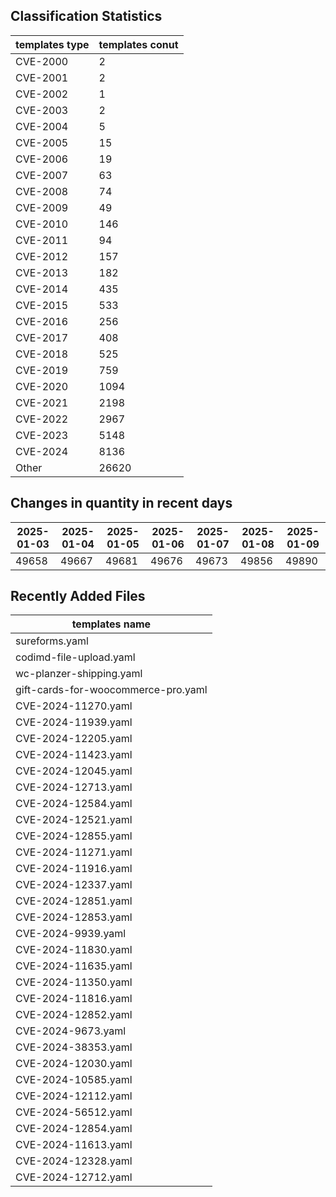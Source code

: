 ## Classification Statistics
| templates type | templates conut | 
| --- | --- |
| CVE-2000 | 2 |
| CVE-2001 | 2 |
| CVE-2002 | 1 |
| CVE-2003 | 2 |
| CVE-2004 | 5 |
| CVE-2005 | 15 |
| CVE-2006 | 19 |
| CVE-2007 | 63 |
| CVE-2008 | 74 |
| CVE-2009 | 49 |
| CVE-2010 | 146 |
| CVE-2011 | 94 |
| CVE-2012 | 157 |
| CVE-2013 | 182 |
| CVE-2014 | 435 |
| CVE-2015 | 533 |
| CVE-2016 | 256 |
| CVE-2017 | 408 |
| CVE-2018 | 525 |
| CVE-2019 | 759 |
| CVE-2020 | 1094 |
| CVE-2021 | 2198 |
| CVE-2022 | 2967 |
| CVE-2023 | 5148 |
| CVE-2024 | 8136 |
| Other | 26620 |
## Changes in quantity in recent days
|2025-01-03 | 2025-01-04 | 2025-01-05 | 2025-01-06 | 2025-01-07 | 2025-01-08 | 2025-01-09|
|--- | ------ | ------ | ------ | ------ | ------ | ---|
|49658 | 49667 | 49681 | 49676 | 49673 | 49856 | 49890|
## Recently Added Files
| templates name | 
| --- |
| sureforms.yaml |
| codimd-file-upload.yaml |
| wc-planzer-shipping.yaml |
| gift-cards-for-woocommerce-pro.yaml |
| CVE-2024-11270.yaml |
| CVE-2024-11939.yaml |
| CVE-2024-12205.yaml |
| CVE-2024-11423.yaml |
| CVE-2024-12045.yaml |
| CVE-2024-12713.yaml |
| CVE-2024-12584.yaml |
| CVE-2024-12521.yaml |
| CVE-2024-12855.yaml |
| CVE-2024-11271.yaml |
| CVE-2024-11916.yaml |
| CVE-2024-12337.yaml |
| CVE-2024-12851.yaml |
| CVE-2024-12853.yaml |
| CVE-2024-9939.yaml |
| CVE-2024-11830.yaml |
| CVE-2024-11635.yaml |
| CVE-2024-11350.yaml |
| CVE-2024-11816.yaml |
| CVE-2024-12852.yaml |
| CVE-2024-9673.yaml |
| CVE-2024-38353.yaml |
| CVE-2024-12030.yaml |
| CVE-2024-10585.yaml |
| CVE-2024-12112.yaml |
| CVE-2024-56512.yaml |
| CVE-2024-12854.yaml |
| CVE-2024-11613.yaml |
| CVE-2024-12328.yaml |
| CVE-2024-12712.yaml |
